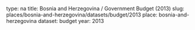 type: na
title: Bosnia and Herzegovina / Government Budget (2013)
slug: places/bosnia-and-herzegovina/datasets/budget/2013
place: bosnia-and-herzegovina
dataset: budget
year: 2013
